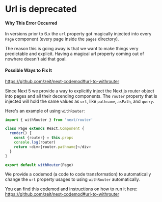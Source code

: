 # Url is deprecated

#### Why This Error Occurred

In versions prior to 6.x the `url` property got magically injected into every `Page` component (every page inside the `pages` directory).

The reason this is going away is that we want to make things very predictable and explicit. Having a magical url property coming out of nowhere doesn't aid that goal.

#### Possible Ways to Fix It

https://github.com/zeit/next-codemod#url-to-withrouter

Since Next 5 we provide a way to explicitly inject the Next.js router object into pages and all their decending components.
The `router` property that is injected will hold the same values as `url`, like `pathname`, `asPath`, and `query`.

Here's an example of using `withRouter`:

```js
import { withRouter } from 'next/router'

class Page extends React.Component {
  render() {
    const {router} = this.props
    console.log(router)
    return <div>{router.pathname}</div>
  }
}

export default withRouter(Page)
```

We provide a codemod (a code to code transformation) to automatically change the `url` property usages to using `withRouter` automatically.

You can find this codemod and instructions on how to run it here: https://github.com/zeit/next-codemod#url-to-withrouter
